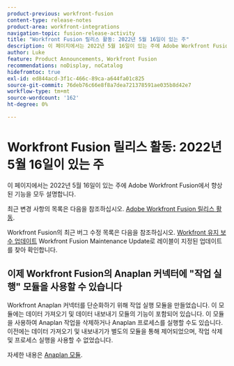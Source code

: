 ```yaml
---
product-previous: workfront-fusion
content-type: release-notes
product-area: workfront-integrations
navigation-topic: fusion-release-activity
title: "Workfront Fusion 릴리스 활동: 2022년 5월 16일이 있는 주"
description: 이 페이지에서는 2022년 5월 16일이 있는 주에 Adobe Workfront Fusion에서 향상된 기능을 모두 설명합니다.
author: Luke
feature: Product Announcements, Workfront Fusion
recommendations: noDisplay, noCatalog
hidefromtoc: true
exl-id: ed844acd-3f1c-466c-89ca-a644fa01c825
source-git-commit: 76deb76c66e8f8a7dea721378591ae035b8d42e7
workflow-type: tm+mt
source-wordcount: '162'
ht-degree: 0%

---
```


# Workfront Fusion 릴리스 활동: 2022년 5월 16일이 있는 주

이 페이지에서는 2022년 5월 16일이 있는 주에 Adobe Workfront Fusion에서 향상된 기능을 모두 설명합니다.

최근 변경 사항의 목록은 다음을 참조하십시오. [Adobe Workfront Fusion 릴리스 활동](../../../product-announcements/product-releases/fusion-release-activity/fusion-release-activity.md).

Workfront Fusion의 최근 버그 수정 목록은 다음을 참조하십시오. [Workfront 유지 보수 업데이트](https://experienceleague.adobe.com/docs/workfront-known-issues/releases/current-updates.html) Workfront Fusion Maintenance Update로 레이블이 지정된 업데이트를 찾아 확인합니다.


## 이제 Workfront Fusion의 Anaplan 커넥터에 &quot;작업 실행&quot; 모듈을 사용할 수 있습니다

Workfront Anaplan 커넥터를 단순화하기 위해 작업 실행 모듈을 만들었습니다. 이 모듈에는 데이터 가져오기 및 데이터 내보내기 모듈의 기능이 포함되어 있습니다. 이 모듈을 사용하여 Anaplan 작업을 삭제하거나 Anaplan 프로세스를 실행할 수도 있습니다.
이전에는 데이터 가져오기 및 내보내기가 별도의 모듈을 통해 제어되었으며, 작업 삭제 및 프로세스 실행을 사용할 수 없었습니다.

자세한 내용은 [Anaplan 모듈](../../../workfront-fusion/apps-and-their-modules/anaplan-modules.md).
